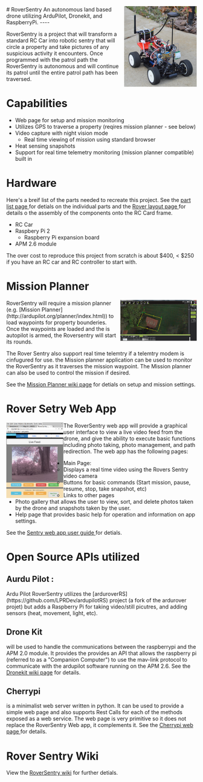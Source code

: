 <a href="https://github.com/LPRDev/RoverSentry/blob/master/images/RoverSentry_1.png">
<img src="https://github.com/LPRDev/RoverSentry/blob/master/images/RoverSentry_small.png" align="right">
</a>
# RoverSentry 
An autonomous land based drone utilizing ArduPilot, Dronekit, and RaspberryPi.
----

RoverSentry is a project that will transform a standard RC Car into robotic sentry that will circle a property and take pictures of any suspicious activity it encounters. 
Once programmed with the patrol path the RoverSentry is autonomous and will continue its patrol until the entire patrol path has been traversed. 
# Capabilities
* Web page for setup and mission monitoring
* Utilizes GPS to traverse a property (reqires mission planner - see below)
* Video capture with night vision mode
  * Real time viewing of mission using standard browser
* Heat sensing snapshots
* Support for real time telemetry monitoring (mission planner compatible) built in

# Hardware
Here's a breif list of the parts needed to recreate this project. See the <a href="https://github.com/LPRDev/RoverSentry/wiki/partsList"> part list page </a> for detials on the individual parts and the <a href=https://github.com/LPRDev/RoverSentry/wiki/RoverLayout> Rover layout page </a> for details o the assembly of the components onto the RC Card frame.
* RC Car
* Raspbery Pi 2
  * Raspberry Pi expansion board
* APM 2.6 module

The over cost to reproduce this project from scratch is about $400, < $250 if you have an RC car and RC controller to start with.
# Mission Planner 
<a href="https://github.com/LPRDev/RoverSentry/blob/master/images/Mission%20Planner/MissionPlanner_1.jpg">
<img src="https://github.com/LPRDev/RoverSentry/blob/master/images/Mission%20Planner/MissionPlanner_1.jpg" align="right" width="40%"  height="40%" >
</a>
RoverSentry will require a mission planner (e.g. [Mission Planner](http://ardupilot.org/planner/index.html)) to load waypoints for property bounderies. Once the waypoints are loaded and the is autopilot is armed, the Roversentry will start its rounds.

The Rover Sentry also support real time telemtry if a telemtry modem is cinfugured for use. the Mission planner application can be used to monitor the RoverSentry as it traverses the mission waypoint. The Mission planner can also be used to control the mission if desired.

See the <a href="https://github.com/LPRDev/RoverSentry/wiki/Mission-Planner"> Mission Planner wiki page</a> for detials on setup and mission settings.
# Rover Setry Web App
<a href="https://github.com/LPRDev/RoverSentry/blob/master/images/Webapp/web_app_tablet2.png">
<img src="https://github.com/LPRDev/RoverSentry/blob/master/images/Webapp/web_app_tablet2.png" align="left" width="30%"  height="30%" >
</a>
The RoverSentry web app will provide a graphical user interface to view a live video feed from the drone, and give the ability to execute basic functions including photo taking, photo management, and path redirection. The web app has the following pages:

* Main Page: 
  * Displays a real time video using the Rovers Sentry video camera
  * Buttons for basic commands (Start mission, pause, resume, stop, take snapshot, etc)
  * Links to other pages
* Photo gallery that allows the user to view, sort, and delete photos taken by the drone and snapshots taken by the user. 
* Help page that provides basic help for operation and information on app settings.

See the <a href="https://github.com/LPRDev/RoverSentry/wiki/webappRover"> Sentry web app user guide </a> for detials.

# Open Source APIs utilized 

<H2>Aurdu Pilot :</H2> Ardu Pilot RoverSentry utilizes the [arduroverRS](https://github.com/LPRDev/ardupilotRS) project (a fork of the ardurover projet) but adds a Raspberry Pi for taking video/still picutres, and adding sensors (heat, movement, light, etc). 

<H2>Drone Kit</H2> will be used to handle the communications between the raspberrypi and the APM 2.0 module. It provides the provides an API that allows the raspberry pi (referred to as a "Companion Computer") to use the mav-link protocol to communicate with the ardupilot software running on the APM 2.6. See the <a href="https://github.com/LPRDev/RoverSentry/wiki/Dronekit"> Dronekit wiki page</a> for details.

<H2>Cherrypi</H2> is a minimalist web server written in python. It can be used to provide a simple web page and also supports Rest Calls for each of the methods exposed as a web service. The web page is very primitive so it does not replace the RoverSentry Web app, it complements it. See the <a href="https://github.com/LPRDev/RoverSentry/wiki/CherryPy"> Cherrypi web page </a>for details.

# Rover Sentry Wiki

View the [RoverSentry wiki](https://github.com/LPRDev/RoverSentry/wiki) for further detials.
